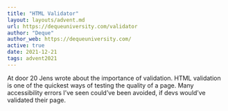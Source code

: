 ```yaml
---
title: "HTML Validator"
layout: layouts/advent.md
url: https://dequeuniversity.com/validator
author: "Deque"
author_web: https://dequeuniversity.com/
active: true
date: 2021-12-21
tags: advent2021
---
```

At door 20 Jens wrote about the importance of validation. HTML validation is one of the quickest ways of testing the quality of a page. Many accessibility errors I’ve seen could’ve been avoided, if devs would’ve validated their page.